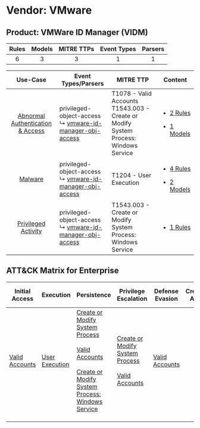 Vendor: VMware
==============
Product: VMWare ID Manager (VIDM)
---------------------------------
| Rules | Models | MITRE TTPs | Event Types | Parsers |
|:-----:|:------:|:----------:|:-----------:|:-------:|
|   6   |   3    |     3      |      1      |    1    |

|                                           Use-Case                                           | Event Types/Parsers                                                                                                       | MITRE TTP                                                                                  | Content                                                                                                                                     |
|:--------------------------------------------------------------------------------------------:| ------------------------------------------------------------------------------------------------------------------------- | ------------------------------------------------------------------------------------------ | ------------------------------------------------------------------------------------------------------------------------------------------- |
| [Abnormal Authentication & Access](../../../UseCases/uc_abnormal_authentication_&_access.md) |  privileged-object-access<br> ↳ [vmware-id-manager-obj-access](Parsers/parserContent_vmware-id-manager-obj-access.md)<br> | T1078 - Valid Accounts<br>T1543.003 - Create or Modify System Process: Windows Service<br> | [<ul><li>2 Rules</li></ul><ul><li>1 Models</li></ul>](Rules_Models/r_m_vmware_vmware_id_manager_(vidm)_Abnormal_Authentication_&_Access.md) |
|                          [Malware](../../../UseCases/uc_malware.md)                          |  privileged-object-access<br> ↳ [vmware-id-manager-obj-access](Parsers/parserContent_vmware-id-manager-obj-access.md)<br> | T1204 - User Execution<br>                                                                 | [<ul><li>4 Rules</li></ul><ul><li>2 Models</li></ul>](Rules_Models/r_m_vmware_vmware_id_manager_(vidm)_Malware.md)                          |
|              [Privileged Activity](../../../UseCases/uc_privileged_activity.md)              |  privileged-object-access<br> ↳ [vmware-id-manager-obj-access](Parsers/parserContent_vmware-id-manager-obj-access.md)<br> | T1543.003 - Create or Modify System Process: Windows Service<br>                           | [<ul><li>1 Rules</li></ul>](Rules_Models/r_m_vmware_vmware_id_manager_(vidm)_Privileged_Activity.md)                                        |

ATT&CK Matrix for Enterprise
----------------------------
| Initial Access                                                      | Execution                                                           | Persistence                                                                                                                                                                                                                                                      | Privilege Escalation                                                                                                                                    | Defense Evasion                                                     | Credential Access | Discovery | Lateral Movement | Collection | Command and Control | Exfiltration | Impact |
| ------------------------------------------------------------------- | ------------------------------------------------------------------- | ---------------------------------------------------------------------------------------------------------------------------------------------------------------------------------------------------------------------------------------------------------------- | ------------------------------------------------------------------------------------------------------------------------------------------------------- | ------------------------------------------------------------------- | ----------------- | --------- | ---------------- | ---------- | ------------------- | ------------ | ------ |
| [Valid Accounts](https://attack.mitre.org/techniques/T1078)<br><br> | [User Execution](https://attack.mitre.org/techniques/T1204)<br><br> | [Create or Modify System Process](https://attack.mitre.org/techniques/T1543)<br><br>[Valid Accounts](https://attack.mitre.org/techniques/T1078)<br><br>[Create or Modify System Process: Windows Service](https://attack.mitre.org/techniques/T1543/003)<br><br> | [Create or Modify System Process](https://attack.mitre.org/techniques/T1543)<br><br>[Valid Accounts](https://attack.mitre.org/techniques/T1078)<br><br> | [Valid Accounts](https://attack.mitre.org/techniques/T1078)<br><br> |                   |           |                  |            |                     |              |        |